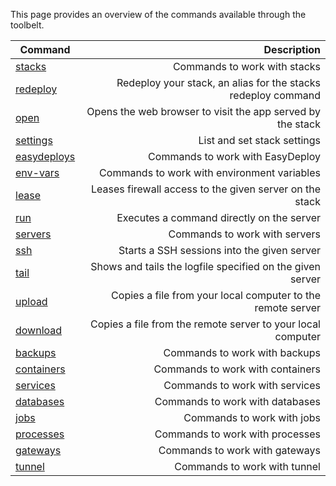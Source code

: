 

This page provides an overview of the commands available through the toolbelt.

|Command	|	Description			|
|-----------|----------------------:|
|[stacks]() |	Commands to work with stacks|
|[redeploy]() |	Redeploy your stack, an alias for the stacks redeploy command|
|[open]() |	Opens the web browser to visit the app served by the stack|
|[settings]() |	List and set stack settings|
|[easydeploys]() |	Commands to work with EasyDeploy|
|[env-vars]() |	Commands to work with environment variables|
|[lease]() |	Leases firewall access to the given server on the stack|
|[run]() |	Executes a command directly on the server|
|[servers]() |	Commands to work with servers|
|[ssh]() |	Starts a SSH sessions into the given server|
|[tail]() |	Shows and tails the logfile specified on the given server|
|[upload]() |	Copies a file from your local computer to the remote server|
|[download]() |	Copies a file from the remote server to your local computer|
|[backups]() |	Commands to work with backups|
|[containers]() |	Commands to work with containers|
|[services]() |	Commands to work with services|
|[databases]() |	Commands to work with databases|
|[jobs]() |	Commands to work with jobs|
|[processes]() |	Commands to work with processes|
|[gateways]() |	Commands to work with gateways|
|[tunnel]() |	Commands to work with tunnel|
